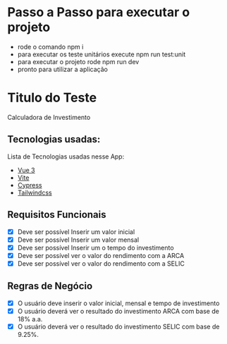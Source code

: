 # Passo a Passo para executar o projeto
- rode o comando npm i
- para executar os teste unitários execute npm run test:unit
- para executar o projeto rode npm run dev
- pronto para utilizar a aplicação

# Titulo do Teste

Calculadora de Investimento

## Tecnologias usadas:

Lista de Tecnologias usadas nesse App:
- [Vue 3](https://vuejs.org/)
- [Vite](https://vitejs.dev/)
- [Cypress](https://docs.cypress.io/guides/overview/why-cypress)
- [Tailwindcss](https://v2.tailwindcss.com/)

## Requisitos Funcionais

- [x] Deve ser possível Inserir um valor inicial
- [x] Deve ser possível Inserir um valor mensal
- [x] Deve ser possível Inserir um o tempo do investimento
- [x] Deve ser possível ver o valor do rendimento com a ARCA
- [x] Deve ser possível ver o valor do rendimento com a SELIC

## Regras de Negócio

- [x] O usuário deve inserir o valor inicial, mensal e tempo de investimento
- [x] O usuário deverá ver o resultado do investimento ARCA com base de 18% a.a.
- [x] O usuário deverá ver o resultado do investimento SELIC com base de 9.25%.
